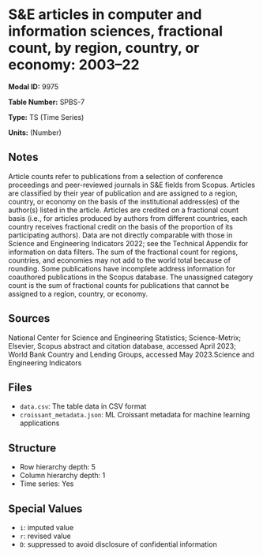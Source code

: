 # S&E articles in computer and information sciences, fractional count, by region, country, or economy: 2003–22

**Modal ID:** 9975

**Table Number:** SPBS-7

**Type:** TS (Time Series)

**Units:** (Number)

## Notes

Article counts refer to publications from a selection of conference proceedings and peer-reviewed journals in S&E fields from Scopus. Articles are classified by their year of publication and are assigned to a region, country, or economy on the basis of the institutional address(es) of the author(s) listed in the article. Articles are credited on a fractional count basis (i.e., for articles produced by authors from different countries, each country receives fractional credit on the basis of the proportion of its participating authors). Data are not directly comparable with those in Science and Engineering Indicators 2022; see the Technical Appendix for information on data filters. The sum of the fractional count for regions, countries, and economies may not add to the world total because of rounding. Some publications have incomplete address information for coauthored publications in the Scopus database. The unassigned category count is the sum of fractional counts for publications that cannot be assigned to a region, country, or economy.

## Sources

National Center for Science and Engineering Statistics; Science-Metrix; Elsevier, Scopus abstract and citation database, accessed April 2023; World Bank Country and Lending Groups, accessed May 2023.Science and Engineering Indicators

## Files

- `data.csv`: The table data in CSV format
- `croissant_metadata.json`: ML Croissant metadata for machine learning applications

## Structure

- Row hierarchy depth: 5
- Column hierarchy depth: 1
- Time series: Yes

## Special Values

- `i`: imputed value
- `r`: revised value
- `D`: suppressed to avoid disclosure of confidential information
